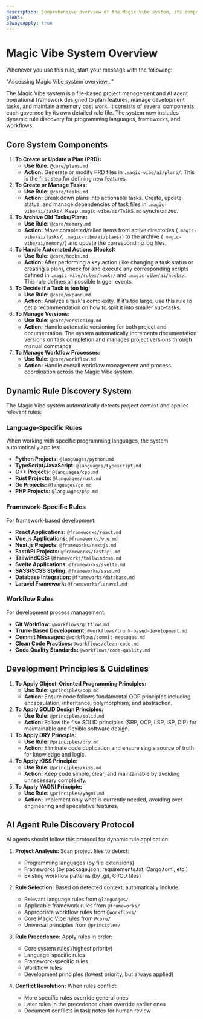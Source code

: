 ```yaml
---
description: Comprehensive overview of the Magic Vibe system, its components, and their interactions with dynamic rule discovery.
globs:
alwaysApply: true
---
```


# Magic Vibe System Overview

Whenever you use this rule, start your message with the following:

"Accessing Magic Vibe system overview..."

The Magic Vibe system is a file-based project management and AI agent operational framework designed to plan features, manage development tasks, and maintain a memory past work.
It consists of several components, each governed by its own detailed rule file. The system now includes dynamic rule discovery for programming languages, frameworks, and workflows.

## Core System Components

1. **To Create or Update a Plan (PRD):**
    - **Use Rule:** `@core/plans.md`
    - **Action:** Generate or modify PRD files in `.magic-vibe/ai/plans/`. This is the first step for defining new features.
2. **To Create or Manage Tasks:**
    - **Use Rule:** `@core/tasks.md`
    - **Action:** Break down plans into actionable tasks. Create, update status, and manage dependencies of task files in `.magic-vibe/ai/tasks/`. Keep `.magic-vibe/ai/TASKS.md` synchronized.
3. **To Archive Old Tasks/Plans:**
    - **Use Rule:** `@core/memory.md`
    - **Action:** Move completed/failed items from active directories (`.magic-vibe/ai/tasks/`, `.magic-vibe/ai/plans/`) to the archive (`.magic-vibe/ai/memory/`) and update the corresponding log files.
4. **To Handle Automated Actions (Hooks):**
    - **Use Rule:** `@core/hooks.md`
    - **Action:** After performing a key action (like changing a task status or creating a plan), check for and execute any corresponding scripts defined in `.magic-vibe/rules/hooks/` and `.magic-vibe/ai/hooks/`. This rule defines all possible trigger events.
5. **To Decide if a Task is too big:**
    - **Use Rule:** `@core/expand.md`
    - **Action:** Analyze a task's complexity. If it's too large, use this rule to get a recommendation on how to split it into smaller sub-tasks.
6. **To Manage Versions:**
    - **Use Rule:** `@core/versioning.md`
    - **Action:** Handle automatic versioning for both project and documentation. The system automatically increments documentation versions on task completion and manages project versions through manual commands.
7. **To Manage Workflow Processes:**
    - **Use Rule:** `@core/workflow.md`
    - **Action:** Handle overall workflow management and process coordination across the Magic Vibe system.

## Dynamic Rule Discovery System

The Magic Vibe system automatically detects project context and applies relevant rules:

### Language-Specific Rules

When working with specific programming languages, the system automatically applies:

- **Python Projects:** `@languages/python.md`
- **TypeScript/JavaScript:** `@languages/typescript.md`
- **C++ Projects:** `@languages/cpp.md`
- **Rust Projects:** `@languages/rust.md`
- **Go Projects:** `@languages/go.md`
- **PHP Projects:** `@languages/php.md`

### Framework-Specific Rules

For framework-based development:

- **React Applications:** `@frameworks/react.md`
- **Vue.js Applications:** `@frameworks/vue.md`
- **Next.js Projects:** `@frameworks/nextjs.md`
- **FastAPI Projects:** `@frameworks/fastapi.md`
- **TailwindCSS:** `@frameworks/tailwindcss.md`
- **Svelte Applications:** `@frameworks/svelte.md`
- **SASS/SCSS Styling:** `@frameworks/sass.md`
- **Database Integration:** `@frameworks/database.md`
- **Laravel Framework:** `@frameworks/laravel.md`

### Workflow Rules

For development process management:

- **Git Workflow:** `@workflows/gitflow.md`
- **Trunk-Based Development:** `@workflows/trunk-based-development.md`
- **Commit Messages:** `@workflows/commit-messages.md`
- **Clean Code Practices:** `@workflows/clean-code.md`
- **Code Quality Standards:** `@workflows/code-quality.md`

## Development Principles & Guidelines

1. **To Apply Object-Oriented Programming Principles:**
    - **Use Rule:** `@principles/oop.md`
    - **Action:** Ensure code follows fundamental OOP principles including encapsulation, inheritance, polymorphism, and abstraction.
2. **To Apply SOLID Design Principles:**
    - **Use Rule:** `@principles/solid.md`
    - **Action:** Follow the five SOLID principles (SRP, OCP, LSP, ISP, DIP) for maintainable and flexible software design.
3. **To Apply DRY Principle:**
    - **Use Rule:** `@principles/dry.md`
    - **Action:** Eliminate code duplication and ensure single source of truth for knowledge and logic.
4. **To Apply KISS Principle:**
    - **Use Rule:** `@principles/kiss.md`
    - **Action:** Keep code simple, clear, and maintainable by avoiding unnecessary complexity.
5. **To Apply YAGNI Principle:**
    - **Use Rule:** `@principles/yagni.md`
    - **Action:** Implement only what is currently needed, avoiding over-engineering and speculative features.

## AI Agent Rule Discovery Protocol

AI agents should follow this protocol for dynamic rule application:

1. **Project Analysis:** Scan project files to detect:
   - Programming languages (by file extensions)
   - Frameworks (by package.json, requirements.txt, Cargo.toml, etc.)
   - Existing workflow patterns (by .git, CI/CD files)

2. **Rule Selection:** Based on detected context, automatically include:
   - Relevant language rules from `@languages/`
   - Applicable framework rules from `@frameworks/`
   - Appropriate workflow rules from `@workflows/`
   - Core Magic Vibe rules from `@core/`
   - Universal principles from `@principles/`

3. **Rule Precedence:** Apply rules in order:
   - Core system rules (highest priority)
   - Language-specific rules
   - Framework-specific rules
   - Workflow rules
   - Development principles (lowest priority, but always applied)

4. **Conflict Resolution:** When rules conflict:
   - More specific rules override general ones
   - Later rules in the precedence chain override earlier ones
   - Document conflicts in task notes for human review
